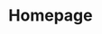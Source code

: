 ---
title: "Homepage"
description: "Welcome to our platform - build amazing things with confidence"
slug: "index"
blocks:
  - type: "StatsSection"
    content: "stats-homepage"
  - type: "StatsSection"
    content: "stats-global"
showInNav: false
navOrder: 0
---